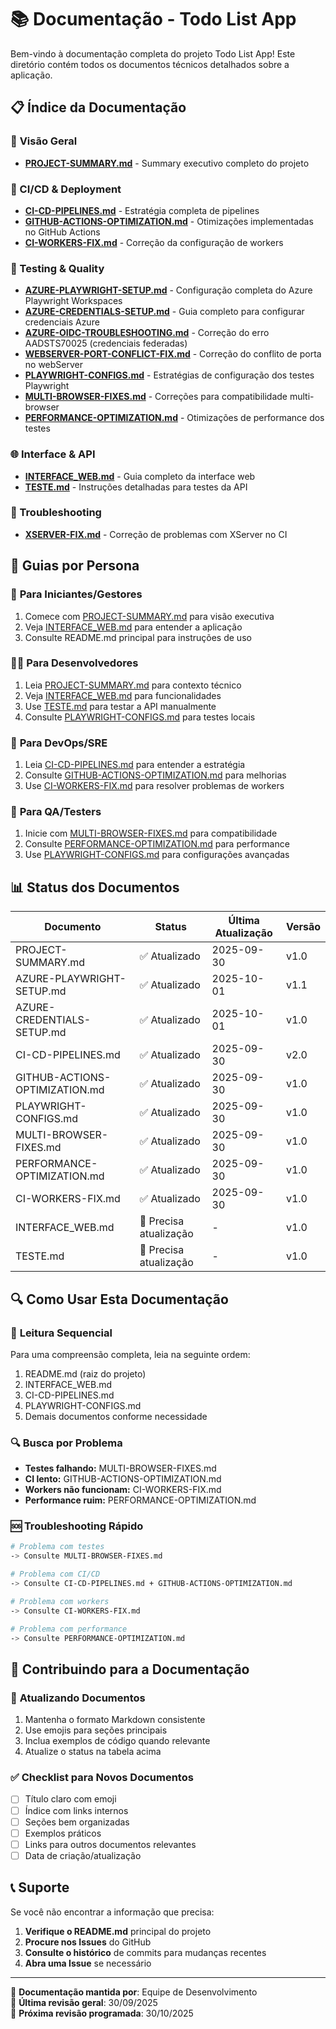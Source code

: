 # 📚 Documentação - Todo List App

Bem-vindo à documentação completa do projeto Todo List App! Este diretório contém todos os documentos técnicos detalhados sobre a aplicação.

## 📋 Índice da Documentação

### 🎯 **Visão Geral**
- **[PROJECT-SUMMARY.md](PROJECT-SUMMARY.md)** - Summary executivo completo do projeto

### 🚀 CI/CD & Deployment
- **[CI-CD-PIPELINES.md](CI-CD-PIPELINES.md)** - Estratégia completa de pipelines
- **[GITHUB-ACTIONS-OPTIMIZATION.md](GITHUB-ACTIONS-OPTIMIZATION.md)** - Otimizações implementadas no GitHub Actions
- **[CI-WORKERS-FIX.md](CI-WORKERS-FIX.md)** - Correção da configuração de workers

### 🧪 Testing & Quality
- **[AZURE-PLAYWRIGHT-SETUP.md](AZURE-PLAYWRIGHT-SETUP.md)** - Configuração completa do Azure Playwright Workspaces
- **[AZURE-CREDENTIALS-SETUP.md](AZURE-CREDENTIALS-SETUP.md)** - Guia completo para configurar credenciais Azure
- **[AZURE-OIDC-TROUBLESHOOTING.md](AZURE-OIDC-TROUBLESHOOTING.md)** - Correção do erro AADSTS70025 (credenciais federadas)
- **[WEBSERVER-PORT-CONFLICT-FIX.md](WEBSERVER-PORT-CONFLICT-FIX.md)** - Correção do conflito de porta no webServer
- **[PLAYWRIGHT-CONFIGS.md](PLAYWRIGHT-CONFIGS.md)** - Estratégias de configuração dos testes Playwright
- **[MULTI-BROWSER-FIXES.md](MULTI-BROWSER-FIXES.md)** - Correções para compatibilidade multi-browser
- **[PERFORMANCE-OPTIMIZATION.md](PERFORMANCE-OPTIMIZATION.md)** - Otimizações de performance dos testes

### 🌐 Interface & API
- **[INTERFACE_WEB.md](INTERFACE_WEB.md)** - Guia completo da interface web
- **[TESTE.md](TESTE.md)** - Instruções detalhadas para testes da API

### 🔧 Troubleshooting
- **[XSERVER-FIX.md](XSERVER-FIX.md)** - Correção de problemas com XServer no CI

## 🎯 Guias por Persona

### 🎯 **Para Iniciantes/Gestores**
1. Comece com [PROJECT-SUMMARY.md](PROJECT-SUMMARY.md) para visão executiva
2. Veja [INTERFACE_WEB.md](INTERFACE_WEB.md) para entender a aplicação
3. Consulte README.md principal para instruções de uso

### 👨‍💻 **Para Desenvolvedores**
1. Leia [PROJECT-SUMMARY.md](PROJECT-SUMMARY.md) para contexto técnico
2. Veja [INTERFACE_WEB.md](INTERFACE_WEB.md) para funcionalidades
3. Use [TESTE.md](TESTE.md) para testar a API manualmente
4. Consulte [PLAYWRIGHT-CONFIGS.md](PLAYWRIGHT-CONFIGS.md) para testes locais

### 🔧 **Para DevOps/SRE**
1. Leia [CI-CD-PIPELINES.md](CI-CD-PIPELINES.md) para entender a estratégia
2. Consulte [GITHUB-ACTIONS-OPTIMIZATION.md](GITHUB-ACTIONS-OPTIMIZATION.md) para melhorias
3. Use [CI-WORKERS-FIX.md](CI-WORKERS-FIX.md) para resolver problemas de workers

### 🧪 **Para QA/Testers**
1. Inicie com [MULTI-BROWSER-FIXES.md](MULTI-BROWSER-FIXES.md) para compatibilidade
2. Consulte [PERFORMANCE-OPTIMIZATION.md](PERFORMANCE-OPTIMIZATION.md) para performance
3. Use [PLAYWRIGHT-CONFIGS.md](PLAYWRIGHT-CONFIGS.md) para configurações avançadas

## 📊 Status dos Documentos

| Documento | Status | Última Atualização | Versão |
|-----------|--------|--------------------|--------|
| PROJECT-SUMMARY.md | ✅ Atualizado | 2025-09-30 | v1.0 |
| AZURE-PLAYWRIGHT-SETUP.md | ✅ Atualizado | 2025-10-01 | v1.1 |
| AZURE-CREDENTIALS-SETUP.md | ✅ Atualizado | 2025-10-01 | v1.0 |
| CI-CD-PIPELINES.md | ✅ Atualizado | 2025-09-30 | v2.0 |
| GITHUB-ACTIONS-OPTIMIZATION.md | ✅ Atualizado | 2025-09-30 | v1.0 |
| PLAYWRIGHT-CONFIGS.md | ✅ Atualizado | 2025-09-30 | v1.0 |
| MULTI-BROWSER-FIXES.md | ✅ Atualizado | 2025-09-30 | v1.0 |
| PERFORMANCE-OPTIMIZATION.md | ✅ Atualizado | 2025-09-30 | v1.0 |
| CI-WORKERS-FIX.md | ✅ Atualizado | 2025-09-30 | v1.0 |
| INTERFACE_WEB.md | 📝 Precisa atualização | - | v1.0 |
| TESTE.md | 📝 Precisa atualização | - | v1.0 |

## 🔍 Como Usar Esta Documentação

### 📖 **Leitura Sequencial**
Para uma compreensão completa, leia na seguinte ordem:
1. README.md (raiz do projeto)
2. INTERFACE_WEB.md
3. CI-CD-PIPELINES.md
4. PLAYWRIGHT-CONFIGS.md
5. Demais documentos conforme necessidade

### 🔍 **Busca por Problema**
- **Testes falhando:** MULTI-BROWSER-FIXES.md
- **CI lento:** GITHUB-ACTIONS-OPTIMIZATION.md
- **Workers não funcionam:** CI-WORKERS-FIX.md
- **Performance ruim:** PERFORMANCE-OPTIMIZATION.md

### 🆘 **Troubleshooting Rápido**
```bash
# Problema com testes
-> Consulte MULTI-BROWSER-FIXES.md

# Problema com CI/CD
-> Consulte CI-CD-PIPELINES.md + GITHUB-ACTIONS-OPTIMIZATION.md

# Problema com workers
-> Consulte CI-WORKERS-FIX.md

# Problema com performance
-> Consulte PERFORMANCE-OPTIMIZATION.md
```

## 🤝 Contribuindo para a Documentação

### 📝 **Atualizando Documentos**
1. Mantenha o formato Markdown consistente
2. Use emojis para seções principais
3. Inclua exemplos de código quando relevante
4. Atualize o status na tabela acima

### ✅ **Checklist para Novos Documentos**
- [ ] Título claro com emoji
- [ ] Índice com links internos
- [ ] Seções bem organizadas
- [ ] Exemplos práticos
- [ ] Links para outros documentos relevantes
- [ ] Data de criação/atualização

## 📞 Suporte

Se você não encontrar a informação que precisa:

1. **Verifique o README.md** principal do projeto
2. **Procure nos Issues** do GitHub
3. **Consulte o histórico** de commits para mudanças recentes
4. **Abra uma Issue** se necessário

---

📝 **Documentação mantida por**: Equipe de Desenvolvimento  
📅 **Última revisão geral**: 30/09/2025  
🔄 **Próxima revisão programada**: 30/10/2025